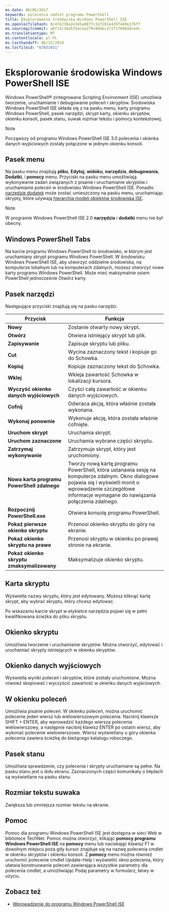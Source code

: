 ```yaml
---
ms.date: 06/05/2017
keywords: polecenia cmdlet programu PowerShell
title: Eksplorowanie środowiska Windows PowerShell ISE
ms.openlocfilehash: 8c47e236e2e345a887fc3af281e429f440e176ff
ms.sourcegitcommit: a6f13c16a535acea279c0ddeca72f1f0d8a8ce4c
ms.translationtype: MT
ms.contentlocale: pl-PL
ms.lasthandoff: 06/12/2019
ms.locfileid: "67031031"
---
```

# <a name="exploring-the-windows-powershell-ise"></a>Eksplorowanie środowiska Windows PowerShell ISE

Windows PowerShell® zintegrowane Scripting Environment (ISE) umożliwia tworzenie, uruchamianie i debugowanie poleceń i skryptów. Środowiska Windows PowerShell ISE składa się z na pasku menu, karty programu Windows PowerShell, pasek narzędzi, skrypt karty, okienku skryptów, okienku konsoli, pasek stanu, suwak rozmiar tekstu i pomocy kontekstowej.

> [!NOTE]
> Począwszy od programu Windows PowerShell ISE 3.0 polecenia i okienka danych wyjściowych zostały połączone w jednym okienku konsoli.

## <a name="menu-bar"></a>Pasek menu

Na pasku menu znajdują **pliku**, **Edytuj**, **widoku**, **narzędzia**, **debugowania**,  **Dodatki**, i **pomocy** menu. Przyciski na pasku menu umożliwiają wykonywanie zadań związanych z pisanie i uruchamianie skryptów i uruchamianie poleceń w środowisku Windows PowerShell ISE. Ponadto [narzędzie dodatek](../../core-powershell/ise/The-ISEAddOnTool-Object.md) może zostać umieszczony na pasku menu, uruchamiając skrypty, które używają [hierarchia modeli obiektów środowiska ISE](../../core-powershell/ise/The-ISE-Object-Model-Hierarchy.md).

> [!NOTE]
> W programie Windows PowerShell ISE 2.0 **narzędzia** i **dodatki** menu nie był obecny.

## <a name="windows-powershell-tabs"></a>Windows PowerShell Tabs

Na karcie programu Windows PowerShell to środowisko, w którym jest uruchamiany skrypt programu Windows PowerShell. W środowisku Windows PowerShell ISE, aby utworzyć oddzielne środowiska, na komputerze lokalnym lub na komputerach zdalnych, możesz otworzyć nowe karty programu Windows PowerShell. Może mieć maksymalnie osiem PowerShell jednocześnie Otwórz karty.

## <a name="toolbar"></a>Pasek narzędzi

Następujące przyciski znajdują się na pasku narzędzi.

|Przycisk|Funkcja|
|----------|------------|
|**Nowy**|Zostanie otwarty nowy skrypt.|
|**Otwórz**|Otwiera istniejący skrypt lub plik.|
|**Zapisywanie**|Zapisuje skryptu lub pliku.|
|**Cut**|Wycina zaznaczony tekst i kopiuje go do Schowka.|
|**Kopiuj**|Kopiuje zaznaczony tekst do Schowka.|
|**Wklej**|Wkleja zawartość Schowka w lokalizacji kursora.|
|**Wyczyść okienko danych wyjściowych**|Czyści całą zawartość w okienku danych wyjściowych.|
|**Cofnij**|Odwraca akcję, która właśnie została wykonana.|
|**Wykonaj ponownie**|Wykonuje akcję, która została właśnie cofnięte.|
|**Uruchom skrypt**|Uruchamia skrypt.|
|**Uruchom zaznaczone**|Uruchamia wybrane części skryptu.|
|**Zatrzymaj wykonywanie**|Zatrzymuje skrypt, który jest uruchomiony.|
|**Nowa karta programu PowerShell zdalnego**|Tworzy nową kartę programu PowerShell, która ustanawia sesję na komputerze zdalnym. Okno dialogowe pojawia się i wyświetli monit o wprowadzenie szczegółowe informacje wymagane do nawiązania połączenia zdalnego.|
|**Rozpocznij PowerShell.exe**|Otwiera konsolę programu PowerShell.|
|**Pokaż pierwsze okienko skryptu**|Przenosi okienko skryptu do góry na ekranie.|
|**Pokaż okienko skryptu na prawo**|Przenosi skryptu w okienku po prawej stronie na ekranie.|
|**Pokaż okienko skryptu zmaksymalizowany**|Maksymalizuje okienko skryptu.|

## <a name="script-tab"></a>Karta skryptu

Wyświetla nazwy skryptu, który jest edytowany. Możesz kliknąć kartę skrypt, aby wybrać skryptu, który chcesz edytować.

Po wskazaniu karcie skrypt w etykietce narzędzia pojawi się w pełni kwalifikowana ścieżka do pliku skryptu.

## <a name="script-pane"></a>Okienko skryptu

Umożliwia tworzenie i uruchamianie skryptów. Można otworzyć, edytować i uruchamiać skrypty istniejących w okienku skryptów.

## <a name="output-pane"></a>Okienko danych wyjściowych

Wyświetla wyniki poleceń i skryptów, które zostały uruchomione. Można również skopiować i wyczyścić zawartość w okienku danych wyjściowych.

## <a name="command-pane"></a>W okienku poleceń

Umożliwia pisanie poleceń. W okienku poleceń, można uruchomić polecenie jeden wiersz lub wielowierszowym polecenia. Naciśnij klawisze SHIFT + ENTER, aby wprowadzić każdego wiersza polecenia wielowierszowy, a następnie naciśnij klawisz ENTER po ostatni wiersz, aby wykonać polecenie wielowierszowe. Wiersz wyświetlany u góry okienka polecenia zawiera ścieżkę do bieżącego katalogu roboczego.

## <a name="status-bar"></a>Pasek stanu

Umożliwia sprawdzenie, czy polecenia i skrypty uruchamiane są pełne. Na pasku stanu jest u dołu ekranu. Zaznaczonych części komunikaty o błędach są wyświetlane na pasku stanu.

## <a name="text-size-slider"></a>Rozmiar tekstu suwaka

Zwiększa lub zmniejsza rozmiar tekstu na ekranie.

## <a name="help"></a>Pomoc

Pomoc dla programu Windows PowerShell ISE jest dostępna w sieci Web w bibliotece TechNet. Pomoc można otworzyć, klikając **pomocy programu Windows PowerShell ISE** na **pomocy** menu lub naciskając klawisz F1 w dowolnym miejscu poza gdy kursor znajduje się na nazwę polecenia cmdlet w okienku skryptów i okienku konsoli. Z **pomocy** menu można również uruchomić polecenie cmdlet Update-Help i wyświetlić okno polecenia, który ułatwia konstruowanie poleceń zawierająca wszystkie parametry dla polecenia cmdlet, a umożliwiając Podaj parametry w formularz, łatwy w użyciu.

## <a name="see-also"></a>Zobacz też

- [Wprowadzenie do programu Windows PowerShell ISE](../../core-powershell/ise/Introducing-the-Windows-PowerShell-ISE.md)
